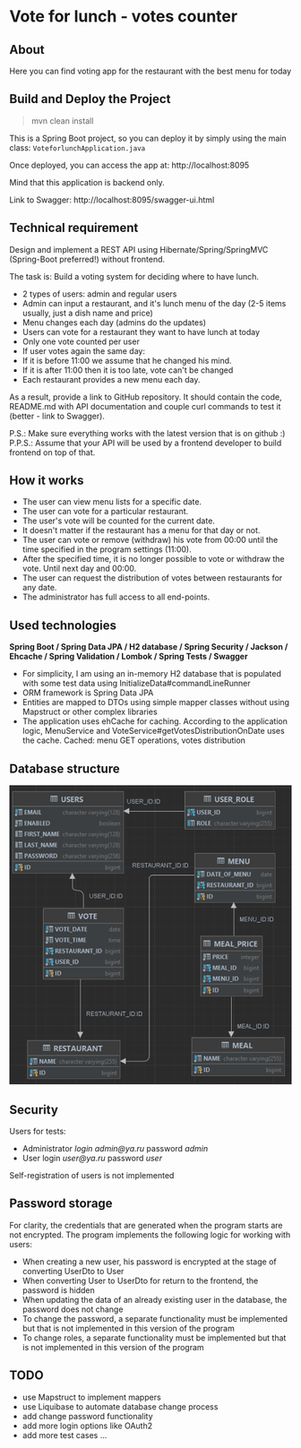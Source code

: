 # Vote for lunch - votes counter

## About

Here you can find voting app for the restaurant with the best menu for today


## Build and Deploy the Project

> mvn clean install

This is a Spring Boot project, so you can deploy it by simply using the main class: `VoteforlunchApplication.java`

Once deployed, you can access the app at: http://localhost:8095

Mind that this application is backend only. 

Link to Swagger: http://localhost:8095/swagger-ui.html


## Technical requirement

Design and implement a REST API using Hibernate/Spring/SpringMVC (Spring-Boot preferred!) without frontend.

The task is: Build a voting system for deciding where to have lunch.

* 2 types of users: admin and regular users
* Admin can input a restaurant, and it's lunch menu of the day (2-5 items usually, just a dish name and price)
* Menu changes each day (admins do the updates)
* Users can vote for a restaurant they want to have lunch at today
* Only one vote counted per user
* If user votes again the same day:
* If it is before 11:00 we assume that he changed his mind.
* If it is after 11:00 then it is too late, vote can't be changed
* Each restaurant provides a new menu each day.

As a result, provide a link to GitHub repository. It should contain the code, README.md with API documentation and couple curl commands to test it (better - link to Swagger).

P.S.: Make sure everything works with the latest version that is on github :)
P.P.S.: Assume that your API will be used by a frontend developer to build frontend on top of that.


## How it works

- The user can view menu lists for a specific date.
- The user can vote for a particular restaurant.
- The user's vote will be counted for the current date.
- It doesn't matter if the restaurant has a menu for that day or not.
- The user can vote or remove (withdraw) his vote from 00:00 until the time specified in the program settings (11:00).
- After the specified time, it is no longer possible to vote or withdraw the vote. Until next day and 00:00.
- The user can request the distribution of votes between restaurants for any date.
- The administrator has full access to all end-points.


## Used technologies

**Spring Boot / Spring Data JPA / H2 database / Spring Security / Jackson / Ehcache / Spring Validation / Lombok / Spring Tests / Swagger**

- For simplicity, I am using an in-memory H2 database that is populated with some test data using InitializeData#commandLineRunner
- ORM framework is Spring Data JPA
- Entities are mapped to DTOs using simple mapper classes without using Mapstruct or other complex libraries
- The application uses ehCache for caching. According to the application logic, MenuService and VoteService#getVotesDistributionOnDate uses the cache. Cached: menu GET operations, votes distribution


## Database structure

![img.png](img.png)


## Security

Users for tests:
- Administrator _login admin@ya.ru_ password _admin_
- User login _user@ya.ru_ password _user_

Self-registration of users is not implemented


## Password storage

For clarity, the credentials that are generated when the program starts are not encrypted.
The program implements the following logic for working with users:
- When creating a new user, his password is encrypted at the stage of converting UserDto to User
- When converting User to UserDto for return to the frontend, the password is hidden
- When updating the data of an already existing user in the database, the password does not change
- To change the password, a separate functionality must be implemented but that is not implemented in this version of the program
- To change roles, a separate functionality must be implemented but that is not implemented in this version of the program


## TODO

- use Mapstruct to implement mappers
- use Liquibase to automate database change process
- add change password functionality
- add more login options like OAuth2
- add more test cases
...
